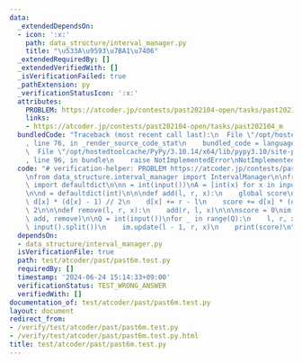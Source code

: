 ```yaml
---
data:
  _extendedDependsOn:
  - icon: ':x:'
    path: data_structure/interval_manager.py
    title: "\u533A\u9593\u7BA1\u7406"
  _extendedRequiredBy: []
  _extendedVerifiedWith: []
  _isVerificationFailed: true
  _pathExtension: py
  _verificationStatusIcon: ':x:'
  attributes:
    PROBLEM: https://atcoder.jp/contests/past202104-open/tasks/past202104_m
    links:
    - https://atcoder.jp/contests/past202104-open/tasks/past202104_m
  bundledCode: "Traceback (most recent call last):\n  File \"/opt/hostedtoolcache/PyPy/3.10.14/x64/lib/pypy3.10/site-packages/onlinejudge_verify/documentation/build.py\"\
    , line 76, in _render_source_code_stat\n    bundled_code = language.bundle(\n\
    \  File \"/opt/hostedtoolcache/PyPy/3.10.14/x64/lib/pypy3.10/site-packages/onlinejudge_verify/languages/python.py\"\
    , line 96, in bundle\n    raise NotImplementedError\nNotImplementedError\n"
  code: "# verification-helper: PROBLEM https://atcoder.jp/contests/past202104-open/tasks/past202104_m\n\
    \nfrom data_structure.interval_manager import IntervalManager\n\nfrom collections\
    \ import defaultdict\n\nn = int(input())\nA = [int(x) for x in input().split()]\n\
    \n\nd = defaultdict(int)\n\n\ndef add(l, r, x):\n    global score\n    score -=\
    \ d[x] * (d[x] - 1) // 2\n    d[x] += r - l\n    score += d[x] * (d[x] - 1) //\
    \ 2\n\n\ndef remove(l, r, x):\n    add(r, l, x)\n\n\nscore = 0\nim = IntervalManager(A,\
    \ add, remove)\n\nQ = int(input())\nfor _ in range(Q):\n    l, r, x = map(int,\
    \ input().split())\n    im.update(l - 1, r, x)\n    print(score)\n"
  dependsOn:
  - data_structure/interval_manager.py
  isVerificationFile: true
  path: test/atcoder/past/past6m.test.py
  requiredBy: []
  timestamp: '2024-06-24 15:14:33+09:00'
  verificationStatus: TEST_WRONG_ANSWER
  verifiedWith: []
documentation_of: test/atcoder/past/past6m.test.py
layout: document
redirect_from:
- /verify/test/atcoder/past/past6m.test.py
- /verify/test/atcoder/past/past6m.test.py.html
title: test/atcoder/past/past6m.test.py
---
```

